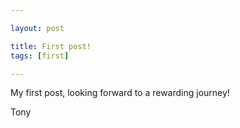 ```yaml
---

layout: post

title: First post!
tags: [first]

---
```



My first post, looking forward to a rewarding journey!

Tony